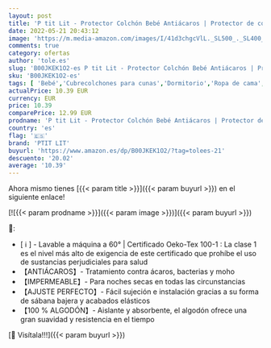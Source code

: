 ```yaml
---
layout: post
title: 'P tit Lit - Protector Colchón Bebé Antiácaros | Protector de colchón impermeable 60x120 cm | 100% rizo de algodón | Absorbente y Silencioso | OekoTex®'
date: 2022-05-21 20:43:12
image: 'https://m.media-amazon.com/images/I/41d3chgcVlL._SL500_._SL400_.jpg'
comments: true
category: ofertas
author: 'tole.es'
slug: 'B00JKEK1O2-es P tit Lit - Protector Colchón Bebé Antiácaros | Protector...'
sku: 'B00JKEK1O2-es'
tags: [ 'Bebé','Cubrecolchones para cunas','Dormitorio','Ropa de cama','Ropa de cama para cunas','bebé','ptit lit','🇪🇸', ]
actualPrice: 10.39 EUR
currency: EUR
price: 10.39
comparePrice: 12.99 EUR
prodname: 'P tit Lit - Protector Colchón Bebé Antiácaros | Protector de colchón impermeable 60x120 cm | 100% rizo de algodón | Absorbente y Silencioso | OekoTex®'
country: 'es'
flag: '🇪🇸'
brand: 'PTIT LIT'
buyurl: 'https://www.amazon.es/dp/B00JKEK1O2/?tag=tolees-21'
descuento: '20.02'
average: '10.39'
---
```


Ahora mismo tienes [{{< param title >}}]({{< param buyurl >}}) en el siguiente enlace!

[![{{< param prodname >}}]({{< param image >}})]({{< param buyurl >}})

🔎:

- [ ℹ ] - Lavable a máquina a 60° | Certificado Oeko-Tex 100-1 : La clase 1 es el nivel más alto de exigencia de este certificado que prohíbe el uso de sustancias perjudiciales para salud
- 【ANTIÁCAROS】- Tratamiento contra ácaros, bacterias y moho
- 【IMPERMEABLE】- Para noches secas en todas las circunstancias
- 【AJUSTE PERFECTO】- Fácil sujeción e instalación gracias a su forma de sábana bajera y acabados elásticos
- 【100 % ALGODÓN】- Aislante y absorbente, el algodón ofrece una gran suavidad y resistencia en el tiempo

[🛒 Visítala!!!]({{< param buyurl >}})
